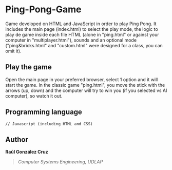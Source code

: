 # Ping-Pong-Game
Game developed on HTML and JavaScript in order to play Ping Pong. It includes the main page (index.html) to select the play mode, the logic to play de game inside each file HTML (alone in "ping.html" or against your computer in "multiplayer.html"), sounds and an optional mode ("ping&bricks.html" and "custom.html" were designed for a class, you can omit it). 

## Play the game
Open the main page in your preferred browser, select 1 option and it will start the game. In the classic game "ping.html", you move the stick with the arrows (up, down) and the computer will try to win you (if you selected vs AI computer), so watch it out.

## Programming language
```[javascript]
// Javascript (including HTML and CSS)
```

## Author
**Raúl González Cruz**
>*Computer Systems Engineering, UDLAP*
